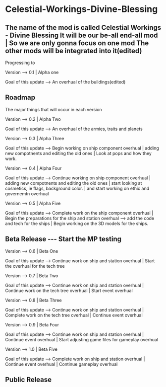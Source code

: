 # Celestial-Workings-Divine-Blessing

The name of the mod is called Celestial Workings - Divine Blessing
It will be our be-all end-all mod | So we are only gonna focus on one mod
The other mods will be integrated into it(edited)
-------------------------------------

Progressing to

Version --> 0.1 | Alpha one

Goal of this update --> An overhual of the buildings(edited)


## Roadmap

The major things that will occur in each version


Version --> 0.2 | Alpha Two

Goal of this update --> An overhual of the armies, traits and planets

Version --> 0.3 | Alpha Three

Goal of this update --> Begin working on ship component overhual | adding new compotnents and editing the old ones | Look at pops and how they work.

Version --> 0.4 | Alpha Four

Goal of this update --> Continue working on ship component overhual | adding new compotnents and editing the old ones | start looking at cosmetics, ie flags, background color.  |  and start working on ethic and governemtn overhual

Version --> 0.5 | Alpha Five

Goal of this update --> Complete work on the ship component overhual |  Begin the preparations for the ship and station overhual --> add the code and tech for the ships | Begin working on the 3D models for the ships.


## Beta Release  --- Start the MP testing


Version --> 0.6 | Beta One

Goal of this update --> Continue work on ship and station overhual | Start the overhual for the tech tree

Version --> 0.7 | Beta Two

Goal of this update --> Continue work on ship and station overhual | Continue work on the tech tree overhual | Start event overhual

Version --> 0.8 | Beta Three

Goal of this update --> Continue work on ship and station overhual | Complete work on the tech tree overhual | Continue event overhual

Version --> 0.9 | Beta Four

Goal of this update --> Continue work on ship and station overhual | Continue event overhual |  Start adjusting game files for gameplay overhual

Version --> 1.0 | Beta Five

Goal of this update --> Complete work on ship and station overhual | Continue event overhual |  Continue gameplay overhual

## Public Release

